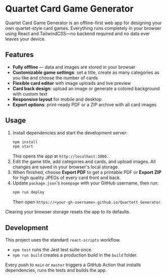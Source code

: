 # Quartet Card Game Generator

Quartet Card Game Generator is an offline-first web app for designing your own quartet-style card games. Everything runs completely in your browser using React and TailwindCSS—no backend required and no data ever leaves your device.

## Features
- **Fully offline** &mdash; data and images are stored in your browser
- **Customizable game settings**: set a title, create as many categories as you like and choose the number of cards
- **Flexible card editor** with image uploads and live preview
- **Card back design**: upload an image or generate a colored background with custom text
- **Responsive layout** for mobile and desktop
- **Export options**: print-ready PDF or a ZIP archive with all card images

## Usage
1. Install dependencies and start the development server:
   ```bash
   npm install
   npm start
   ```
   This opens the app at `http://localhost:3000`.
2. Edit the game title, add categories and cards, and upload images. All changes are saved in your browser's local storage.
3. When finished, choose **Export PDF** to get a printable PDF or **Export ZIP** for high quality JPEGs of every card front and back.
4. Update `package.json`'s `homepage` with your GitHub username, then run:
   ```bash
   npm run deploy
   ```
   Then open `https://<your-gh-username>.github.io/Quartett_Generator`.

Clearing your browser storage resets the app to its defaults.

## Development
This project uses the standard `react-scripts` workflow.

- `npm test` runs the Jest test suite once.
- `npm run build` creates a production build in the `build` folder.

Every push to `main` or `master` triggers a GitHub Action that installs dependencies, runs the tests and builds the app.

